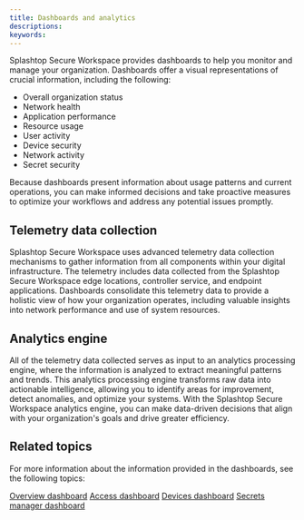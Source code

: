 ```yaml
---
title: Dashboards and analytics
descriptions:
keywords:
---
```


Splashtop Secure Workspace provides dashboards to help you monitor and manage your organization.
Dashboards offer a visual representations of crucial information, including the following:

* Overall organization status
* Network health
* Application performance
* Resource usage
* User activity
* Device security
* Network activity
* Secret security

Because dashboards present information about usage patterns and current operations, you can make informed decisions and take proactive measures to optimize your workflows and address any potential issues promptly.

## Telemetry data collection

Splashtop Secure Workspace uses advanced telemetry data collection mechanisms to gather information from all components within your digital infrastructure. 
The telemetry includes data collected from the Splashtop Secure Workspace edge locations, controller service, and endpoint applications. 
Dashboards consolidate this telemetry data to provide a holistic view of how your organization operates, including valuable insights into network performance and use of system resources.

## Analytics engine

All of the telemetry data collected serves as input to an analytics processing engine, where the information is analyzed to extract meaningful patterns and trends. 
This analytics processing engine transforms raw data into actionable intelligence, allowing you to identify areas for improvement, detect anomalies, and optimize your systems. 
With the Splashtop Secure Workspace analytics engine, you can make data-driven decisions that align with your organization's goals and drive greater efficiency.

## Related topics

For more information about the information provided in the dashboards, see the following topics:

[Overview dashboard](./overview-dashboard.md)
[Access dashboard](./access-dashboard.md)
[Devices dashboard](./devices-dashboard.md)
[Secrets manager dashboard](./secrets-dashboard.md)